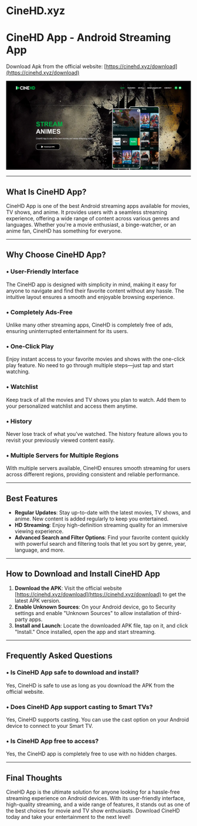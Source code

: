 # CineHD.xyz

# **CineHD App - Android Streaming App**

Download Apk from the official website: [https://cinehd.xyz/download](https://cinehd.xyz/download)

![Screenshot of CineHD App](cinehd.png)

---

## **What Is CineHD App?**
CineHD App is one of the best Android streaming apps available for movies, TV shows, and anime. It provides users with a seamless streaming experience, offering a wide range of content across various genres and languages. Whether you're a movie enthusiast, a binge-watcher, or an anime fan, CineHD has something for everyone.

---

## **Why Choose CineHD App?**

### • **User-Friendly Interface**
The CineHD app is designed with simplicity in mind, making it easy for anyone to navigate and find their favorite content without any hassle. The intuitive layout ensures a smooth and enjoyable browsing experience.

### • **Completely Ads-Free**
Unlike many other streaming apps, CineHD is completely free of ads, ensuring uninterrupted entertainment for its users.

### • **One-Click Play**
Enjoy instant access to your favorite movies and shows with the one-click play feature. No need to go through multiple steps—just tap and start watching.

### • **Watchlist**
Keep track of all the movies and TV shows you plan to watch. Add them to your personalized watchlist and access them anytime.

### • **History**
Never lose track of what you’ve watched. The history feature allows you to revisit your previously viewed content easily.

### • **Multiple Servers for Multiple Regions**
With multiple servers available, CineHD ensures smooth streaming for users across different regions, providing consistent and reliable performance.

---

## **Best Features**

- **Regular Updates**: Stay up-to-date with the latest movies, TV shows, and anime. New content is added regularly to keep you entertained.
- **HD Streaming**: Enjoy high-definition streaming quality for an immersive viewing experience.
- **Advanced Search and Filter Options**: Find your favorite content quickly with powerful search and filtering tools that let you sort by genre, year, language, and more.

---

## **How to Download and Install CineHD App**

1. **Download the APK**: Visit the official website [https://cinehd.xyz/download](https://cinehd.xyz/download) to get the latest APK version.
2. **Enable Unknown Sources**: On your Android device, go to Security settings and enable "Unknown Sources" to allow installation of third-party apps.
3. **Install and Launch**: Locate the downloaded APK file, tap on it, and click "Install." Once installed, open the app and start streaming.

---

## **Frequently Asked Questions**

### • **Is CineHD App safe to download and install?**
Yes, CineHD is safe to use as long as you download the APK from the official website.

### • **Does CineHD App support casting to Smart TVs?**
Yes, CineHD supports casting. You can use the cast option on your Android device to connect to your Smart TV.

### • **Is CineHD App free to access?**
Yes, the CineHD app is completely free to use with no hidden charges.

---

## **Final Thoughts**
CineHD App is the ultimate solution for anyone looking for a hassle-free streaming experience on Android devices. With its user-friendly interface, high-quality streaming, and a wide range of features, it stands out as one of the best choices for movie and TV show enthusiasts. Download CineHD today and take your entertainment to the next level!

